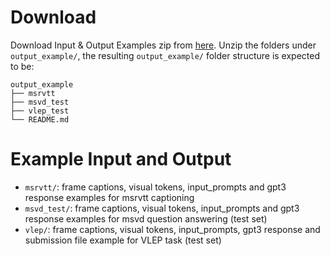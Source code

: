 # Download
Download Input & Output Examples zip from [here](https://uofi.box.com/s/vsnh9l5qn5p08spoftgs8anabmbll8ky). Unzip the folders under `output_example/`, the resulting `output_example/` folder structure is expected to be:
```
output_example
├── msrvtt
├── msvd_test
├── vlep_test
└── README.md
```

# Example Input and Output
- `msrvtt/`: frame captions, visual tokens, input_prompts and gpt3 response examples for msrvtt captioning
- `msvd_test/`: frame captions, visual tokens, input_prompts and gpt3 response examples for msvd question answering (test set)
- `vlep/`: frame captions, visual tokens, input_prompts, gpt3 response and submission file example for VLEP task (test set)